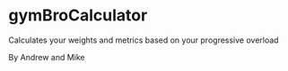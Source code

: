 # gymBroCalculator
Calculates your weights and metrics based on your progressive overload

By Andrew and Mike
